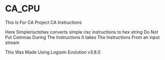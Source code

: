 # CA_CPU
This Is For CA Project
CA Instructions

Here Simplerisctohex converts simple risc instructions to hex string
Do Not Put Commas During The Instructions
It takes The Instructions From an input stream

This Was Made Using Logisim Evolution v3.8.0


